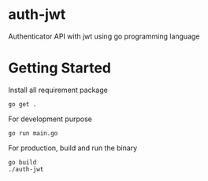 # auth-jwt
Authenticator API with jwt using go programming language

# Getting Started

Install all requirement package
```
go get .
```

For development purpose
```
go run main.go
```

For production, build and run the binary
```
go build
./auth-jwt
```